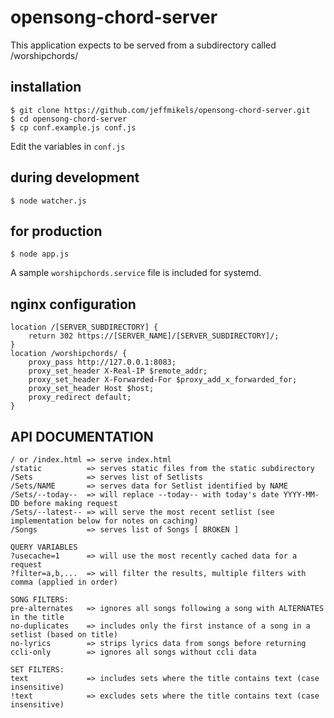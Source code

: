 # opensong-chord-server

This application expects to be served from a subdirectory called /worshipchords/

## installation

```
$ git clone https://github.com/jeffmikels/opensong-chord-server.git
$ cd opensong-chord-server
$ cp conf.example.js conf.js
```

Edit the variables in `conf.js`

## during development

```
$ node watcher.js
```

## for production

```
$ node app.js
```

A sample `worshipchords.service` file is included for systemd.

## nginx configuration

```
location /[SERVER_SUBDIRECTORY] {
	return 302 https://[SERVER_NAME]/[SERVER_SUBDIRECTORY]/;
}
location /worshipchords/ {
	proxy_pass http://127.0.0.1:8083;
	proxy_set_header X-Real-IP $remote_addr;
	proxy_set_header X-Forwarded-For $proxy_add_x_forwarded_for;
	proxy_set_header Host $host;
	proxy_redirect default;
}
```

## API DOCUMENTATION

```
/ or /index.html => serve index.html
/static          => serves static files from the static subdirectory
/Sets            => serves list of Setlists
/Sets/NAME       => serves data for Setlist identified by NAME
/Sets/--today--  => will replace --today-- with today's date YYYY-MM-DD before making request
/Sets/--latest-- => will serve the most recent setlist (see implementation below for notes on caching)
/Songs           => serves list of Songs [ BROKEN ]

QUERY VARIABLES
?usecache=1      => will use the most recently cached data for a request
?filter=a,b,...  => will filter the results, multiple filters with comma (applied in order)

SONG FILTERS:
pre-alternates   => ignores all songs following a song with ALTERNATES in the title
no-duplicates    => includes only the first instance of a song in a setlist (based on title)
no-lyrics        => strips lyrics data from songs before returning
ccli-only        => ignores all songs without ccli data

SET FILTERS:
text             => includes sets where the title contains text (case insensitive)
!text            => excludes sets where the title contains text (case insensitive)
```
